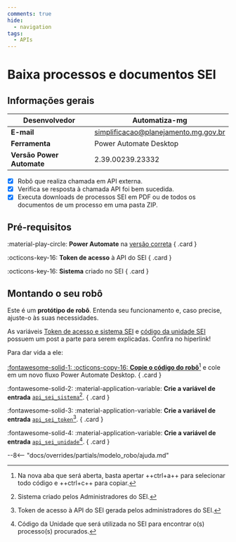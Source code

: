 ```yaml
---
comments: true
hide:
  - navigation
tags:
  - APIs
---
```


# Baixa processos e documentos SEI


## Informações gerais

| **Desenvolvedor**| Automatiza-mg  |
| ----------- | ------------------------------------ |
| **E-mail**       | simplificacao@planejamento.mg.gov.br|
| **Ferramenta**    | Power Automate Desktop |
| **Versão Power Automate**    | 2.39.00239.23332 |

- [x] Robô que realiza chamada em API externa.
- [x] Verifica se resposta à chamada API foi bem sucedida.
- [x] Executa downloads de processos SEI em PDF ou de todos os documentos de um processo em uma pasta ZIP.

## Pré-requisitos

<div class="grid" markdown>

:material-play-circle: __Power Automate__ na [versão correta](#informacoes-gerais)
{ .card }

:octicons-key-16: __Token de acesso__ à API do SEI
{ .card }

:octicons-key-16: __Sistema__ criado no SEI
{ .card }

</div>

## Montando o seu robô

Este é um **protótipo de robô**.
Entenda seu funcionamento e, caso precise, ajuste-o às suas necessidades.

As variáveis [Token de acesso e sistema SEI](https://automatiza-mg.github.io/automatizacoes/blog/criando-sistema-e-token-no-sei-para-utilizar-o-rob%C3%B4-de-api-do-sei/) e [código da unidade SEI](https://automatiza-mg.github.io/automatizacoes/blog/buscando-c%C3%B3digo-da-unidade-no-sei/) possuem um post a parte para serem explicadas. Confira no hiperlink!

Para dar vida a ele:

<div class="grid" markdown>

[:fontawesome-solid-1: :octicons-copy-16: __Copie o código do robô__](https://raw.githubusercontent.com/automatiza-mg/biblioteca-de-robos/refs/heads/main/robos/api_sei.txt)[^1] e cole em um novo fluxo Power Automate Desktop.
{ .card }

:fontawesome-solid-2: :material-application-variable: __Crie a variável de entrada__ [`api_sei_sistema`](https://automatiza-mg.github.io/automatizacoes/blog/criando-sistema-e-token-no-sei-para-utilizar-o-rob%C3%B4-de-api-do-sei/)[^2].
{ .card }

:fontawesome-solid-3: :material-application-variable: __Crie a variável de entrada__ [`api_sei_token`](https://automatiza-mg.github.io/automatizacoes/blog/criando-sistema-e-token-no-sei-para-utilizar-o-rob%C3%B4-de-api-do-sei/)[^3].
{ .card }

:fontawesome-solid-4: :material-application-variable: __Crie a variável de entrada__ [`api_sei_unidade`](https://automatiza-mg.github.io/automatizacoes/blog/buscando-c%C3%B3digo-da-unidade-no-sei/)[^4].
{ .card }

</div>

--8<-- "docs/overrides/partials/modelo_robo/ajuda.md"


[^1]: Na nova aba que será aberta, basta apertar ++ctrl+a++ para selecionar todo código e ++ctrl+c++ para copiar.
[^2]: Sistema criado pelos Administradores do SEI.
[^3]: Token de acesso à API do SEI gerada pelos administradores do SEI.
[^4]: Código da Unidade que será utilizada no SEI para encontrar o(s) processo(s) procurados.
